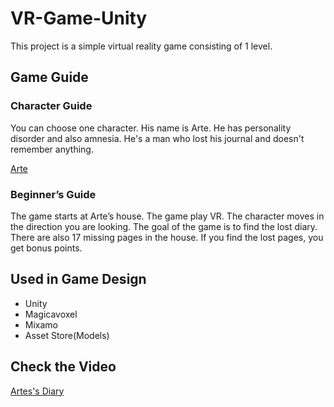 # VR-Game-Unity

This project is a simple virtual reality game consisting of 1 level.

## Game Guide

### Character Guide 

You can choose one character. His name is Arte. He has personality disorder and also amnesia. He's a man who lost his journal and doesn't remember anything.

[Arte](Arte.png)

### Beginner’s Guide

The game starts at Arte’s house. The game play VR. The character moves in the direction you are looking. The goal of the game is to find the lost diary. There are also 17 missing pages in the house. If you find the lost pages, you get bonus points.

## Used in Game Design

- Unity
- Magicavoxel
- Mixamo
- Asset Store(Models)

## Check the Video

[Artes's Diary](https://www.youtube.com/watch?v=5EFzQ0-32JQ)
